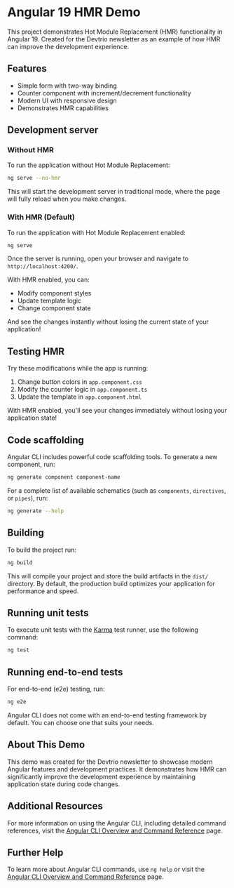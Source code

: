 # Angular 19 HMR Demo

This project demonstrates Hot Module Replacement (HMR) functionality in Angular 19. Created for the Devtrio newsletter as an example of how HMR can improve the development experience.

## Features

- Simple form with two-way binding
- Counter component with increment/decrement functionality
- Modern UI with responsive design
- Demonstrates HMR capabilities

## Development server

### Without HMR

To run the application without Hot Module Replacement:

```bash
ng serve --no-hmr
```

This will start the development server in traditional mode, where the page will fully reload when you make changes.

### With HMR (Default)

To run the application with Hot Module Replacement enabled:

```bash
ng serve
```

Once the server is running, open your browser and navigate to `http://localhost:4200/`.

With HMR enabled, you can:
- Modify component styles
- Update template logic
- Change component state

And see the changes instantly without losing the current state of your application!

## Testing HMR

Try these modifications while the app is running:

1. Change button colors in `app.component.css`
2. Modify the counter logic in `app.component.ts`
3. Update the template in `app.component.html`

With HMR enabled, you'll see your changes immediately without losing your application state!

## Code scaffolding

Angular CLI includes powerful code scaffolding tools. To generate a new component, run:

```bash
ng generate component component-name
```

For a complete list of available schematics (such as `components`, `directives`, or `pipes`), run:

```bash
ng generate --help
```

## Building

To build the project run:

```bash
ng build
```

This will compile your project and store the build artifacts in the `dist/` directory. By default, the production build optimizes your application for performance and speed.

## Running unit tests

To execute unit tests with the [Karma](https://karma-runner.github.io) test runner, use the following command:

```bash
ng test
```

## Running end-to-end tests

For end-to-end (e2e) testing, run:

```bash
ng e2e
```

Angular CLI does not come with an end-to-end testing framework by default. You can choose one that suits your needs.

## About This Demo

This demo was created for the Devtrio newsletter to showcase modern Angular features and development practices. It demonstrates how HMR can significantly improve the development experience by maintaining application state during code changes.

## Additional Resources

For more information on using the Angular CLI, including detailed command references, visit the [Angular CLI Overview and Command Reference](https://angular.dev/tools/cli) page.

## Further Help

To learn more about Angular CLI commands, use `ng help` or visit the [Angular CLI Overview and Command Reference](https://angular.io/cli) page.
